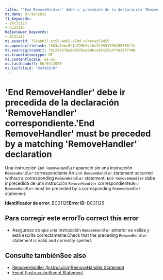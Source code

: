 ```yaml
---
title: "'End RemoveHandler' debe ir precedida de la declaración 'RemoveHandler' correspondiente."
ms.date: 07/20/2015
f1_keywords:
- vbc31125
- bc31125
helpviewer_keywords:
- BC31125
ms.assetid: 754a0017-ec55-4d62-a7bd-c84ece058455
ms.openlocfilehash: f863a7ebc8ffa728b6cf6a2b6551398498355f7e
ms.sourcegitcommit: f8c270376ed905f6a8896ce0fe25b4f4b38ff498
ms.translationtype: MT
ms.contentlocale: es-ES
ms.lasthandoff: 06/04/2020
ms.locfileid: "84396030"
---
```

# <a name="end-removehandler-must-be-preceded-by-a-matching-removehandler-declaration"></a><span data-ttu-id="5e9aa-102">'End RemoveHandler' debe ir precedida de la declaración 'RemoveHandler' correspondiente.</span><span class="sxs-lookup"><span data-stu-id="5e9aa-102">'End RemoveHandler' must be preceded by a matching 'RemoveHandler' declaration</span></span>
<span data-ttu-id="5e9aa-103">Una instrucción `End RemoveHandler` apareció sin una instrucción `RemoveHandler` correspondiente.</span><span class="sxs-lookup"><span data-stu-id="5e9aa-103">An `End RemoveHandler` statement occurred without a corresponding `RemoveHandler` statement.</span></span> <span data-ttu-id="5e9aa-104">`End RemoveHandler` debe ir precedida de una instrucción `RemoveHandler` correspondiente.</span><span class="sxs-lookup"><span data-stu-id="5e9aa-104">`End RemoveHandler` must be preceded by a corresponding `RemoveHandler` statement.</span></span>  
  
 <span data-ttu-id="5e9aa-105">**Identificador de error:** BC31125</span><span class="sxs-lookup"><span data-stu-id="5e9aa-105">**Error ID:** BC31125</span></span>  
  
## <a name="to-correct-this-error"></a><span data-ttu-id="5e9aa-106">Para corregir este error</span><span class="sxs-lookup"><span data-stu-id="5e9aa-106">To correct this error</span></span>  
  
- <span data-ttu-id="5e9aa-107">Asegúrese de que una instrucción `RemoveHandler` anterior es válida y está escrita correctamente.</span><span class="sxs-lookup"><span data-stu-id="5e9aa-107">Check that the preceding `RemoveHandler` statement is valid and correctly spelled.</span></span>  
  
## <a name="see-also"></a><span data-ttu-id="5e9aa-108">Consulte también</span><span class="sxs-lookup"><span data-stu-id="5e9aa-108">See also</span></span>

- [<span data-ttu-id="5e9aa-109">RemoveHandler (Instrucción)</span><span class="sxs-lookup"><span data-stu-id="5e9aa-109">RemoveHandler Statement</span></span>](../language-reference/statements/removehandler-statement.md)
- [<span data-ttu-id="5e9aa-110">Event (Instrucción)</span><span class="sxs-lookup"><span data-stu-id="5e9aa-110">Event Statement</span></span>](../language-reference/statements/event-statement.md)
